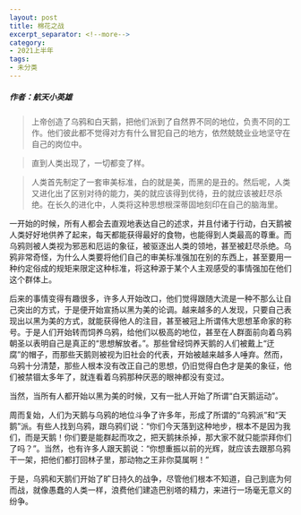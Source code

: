 ```yaml
---
layout: post
title: 棉花之战
excerpt_separator: <!--more-->
category: 
- 2021上半年
tags:
- 未分类
---
```


##### 作者：航天小英雄


> 上帝创造了乌鸦和白天鹅，把他们派到了自然界不同的地位，负责不同的工作。他们彼此都不觉得对方有什么冒犯自己的地方，依然兢兢业业地坚守在自己的岗位中。

> 直到人类出现了，一切都变了样。

> 人类首先制定了一套审美标准，白的就是美，而黑的是丑的。然后呢，人类又进化出了区别对待的能力，美的就应该得到优待，丑的就应该被赶尽杀绝。在长久的进化中，人类将这种思想根深蒂固地刻印在自己的脑海里。

一开始的时候，所有人都会去直观地表达自己的述求，并且付诸于行动，白天鹅被人类好好地供养了起来，每天都能获得最好的食物，也能得到人类最高的尊重。而乌鸦则被人类视为邪恶和厄运的象征，被驱逐出人类的领地，甚至被赶尽杀绝。乌鸦非常奇怪，为什么人类要将他们自己的审美标准强加在别的东西上，甚至要用一种约定俗成的规矩来限定这种标准，将这种源于某个人主观感受的事情强加在他们这个群体上。

后来的事情变得有趣很多，许多人开始改口，他们觉得跟随大流是一种不那么让自己突出的方式，于是便开始宣扬以黑为美的论调。越来越多的人发现，只要自己表现出以黑为美的方式，就能获得他人的注目，甚至被冠上所谓伟大思想革命家的称号。于是人们开始转而饲养乌鸦，给他们以极高的地位，甚至在人群面前向着乌鸦朝圣以表明自己是真正的“思想解放者。”。那些曾经饲养天鹅的人们被戴上“迂腐”的帽子，而那些天鹅则被视为旧社会的代表，开始被越来越多人唾弃。然而，乌鸦十分清楚，那些人根本没有改正自己的思想，仍旧觉得白色才是美的象征，他们被禁锢太多年了，就连看着乌鸦那种厌恶的眼神都没有变过。

当然，当所有人都开始以黑为美的时候，又有一批人开始了所谓“白天鹅运动”。

周而复始，人们为天鹅与乌鸦的地位斗争了许多年，形成了所谓的“乌鸦派”和“天鹅”派。有些人找到乌鸦，跟乌鸦们说：“你们今天落到这种地步，根本不是因为我们，而是天鹅！你们要是能群起而攻之，把天鹅抹杀掉，那大家不就只能崇拜你们了吗？”。当然，也有许多人跟天鹅说：“你想重振以前的光辉，就应该去跟那乌鸦干一架，把他们都打回林子里，那动物之王非你莫属啊！”

于是，乌鸦和天鹅们开始了旷日持久的战争，尽管他们根本不知道，自己到底为何而战，就像愚蠢的人类一样，浪费他们建造巴别塔的精力，来进行一场毫无意义的纷争。